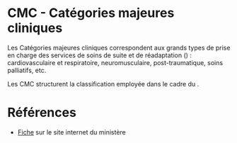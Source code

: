 # CMC - Catégories majeures cliniques
<!-- SPDX-License-Identifier: MPL-2.0 -->

Les Catégories majeures cliniques correspondent aux grands types de prise en charge des services de soins de suite et de réadaptation (<link-previewer href="SSR.html" text="SSR" preview-title="SSR - Soins de suite et de réadaptation" preview-text="Les soins de suite et de réadaptation (SSR) désignent un dispositif qui a pour objet de prévenir ou de réduire les conséquences fonctionnelles, physiques, cognitives, psychologiques ou sociales des déficiences et des limitations de capacité des patients et de promouvoir leur réadaptation et leur réinsertion. " />) : cardiovasculaire et respiratoire, neuromusculaire, post-traumatique, soins palliatifs, etc.

Les CMC structurent la classification employée dans le cadre du <link-previewer href="PMSI.html" text="PMSI" preview-title="PMSI - Programme de médicalisation des systèmes d’information" preview-text="Le PMSI permet de décrire de façon synthétique et standardisée l’activité médicale des établissements de santé. Il repose sur l’enregistrement de données médico-administratives normalisées dans un recueil standard d’information. Il comporte 4 « champs » : « médecine, chirurgie, obstétrique et odontologie » (MCO) « soins de suite ou de réadaptation » (SSR) « psychiatrie » sous la forme du RIM-Psy (recueil d’information médicale en psychiatrie) « hospitalisation à domicile » (HAD)" />. 

# Références

- [Fiche](https://solidarites-sante.gouv.fr/professionnels/gerer-un-etablissement-de-sante-medico-social/financement/financement-des-etablissements-de-sante-10795/financement-des-etablissements-de-sante-glossaire/article/categories-majeures-cliniques-cmc) sur le site internet du ministère
